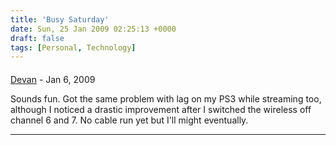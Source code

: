 ```yaml
---
title: 'Busy Saturday'
date: Sun, 25 Jan 2009 02:25:13 +0000
draft: false
tags: [Personal, Technology]
---
```



#### 
[Devan](http://dgoodwin.dangerouslyinc.com "dgoodwin@dangerouslyinc.com") - <time datetime="2009-01-24 23:02:31">Jan 6, 2009</time>

Sounds fun. Got the same problem with lag on my PS3 while streaming too, although I noticed a drastic improvement after I switched the wireless off channel 6 and 7. No cable run yet but I'll might eventually.
<hr />

